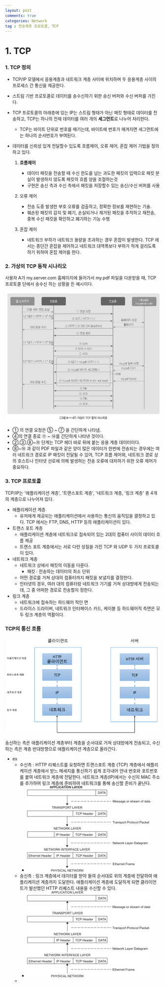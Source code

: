```yaml
---
layout: post
comments: true
categories: Network
tag : 전송계층 프로토콜, TCP
---
```




# 1. TCP

### 1. TCP 정의

- TCP/IP 모델에서 응용계층과 네트워크 계층 사이에 위치하며 두 응용계층 사이의 프로세스 간 통신을 제공한다. 

- 스트림 기반 프로토콜로 데이터를 송수신하기 위한 송신 버퍼와 수신 버퍼를 가진다.

- TCP 프로토콜의 아래층에 있는 IP는 스트림 형태가 아닌 패킷 형태로 데이터를 전송하고, TCP는 하나의 전체 데이터를 여러 개의 **세그먼트**로 나누어 처리한다.

  - TCP는 바이트 단위로 번호를 매기는데, 바이트에 번호가 매겨지면 세그먼트에는 하나의 순서번호가 부여된다.

- 데이터를 신뢰성 있게 전달할수 있도록 흐름제어, 오류 제어, 혼잡 제어 기법을 정의하고 있다. 

  1. **흐름제어**

     - 데이터 패킷을 전송할 때 수신 한도를 넘는 과도한 패킷의 입력으로 패킷 분실이 발생하지 않도록 패킷의 흐름 양을 조절하는것
     - 구현은 송신 측과 수신 측에서 패킷을 저장할수 있는 송신/수신 버퍼를 사용

  2. 오류 제어

     - 전송 도중 발생한 부호 오류를 검출하고, 정확한 정보를 재현하는 기술.
     - 훼손된 패킷의 감지 및 폐기, 손실되거나 제거된 패킷을 추적하고 재전송, 중복 수신 패킷을 확인하고 폐기하는 기능 수행

  3. 혼잡 제어

     - 네트워크 부하가 네트워크 용량을 초과하는 경우 혼잡이 발생한다. TCP 에서는 종단간 혼잡을 제어하고 네트워크 대역폭보다 부하가 적게 걸리도록 하기 위하여 혼잡 제어를 한다.

     [^네트워크 부하]: 단위 시간당 네트워크로 전송되는 패킷의 수
     [^네트워크 용량]: 단위 시간당 네트워크에서 처리할수 있는 패킷의 수



### 2. 가상의 TCP 동작 시나리오

사용자 A가 my.server.com 홈페이지에 들어가서 my.pdf 파일을 다운받을 때, TCP 프로토콜 단에서 송수신 하는 상황을 든 예시이다. 

![](./../../assets/network/tcp_scenario.PNG)

- ① 의 연결 요청은 ⑤ ~ ⑦ 을 간단하게 나타냄.
-  ④의 연결 종료 ⑪ ~ ⑭를 간단하게 나타낸 것이다.
- ②,③,⑧~⑩ 단계는 TCP 헤더 바로 뒤에 붙는 응용 계층 데이터이다.
-  ⑧~⑩ 과 같이 PDF 파일과 같은 양이 많은 데이터가 한번에 전송되는 경우에는 여러 네트워크 경로로 IP 패킷이 전달될 수 있어, TCP 흐름 제어와, 네트워크 경로 상의 호스트나 인터넷 선로에 의해 발생하는 전송 오류에 대처하기 위한 오류 제어가 중요하다.



### 3. TCP 프로토콜

TCP/IP는 '애플리케이션 계층', '트랜스포트 계층', '네트워크 계층, '링크 계층' 총 4개의 계층으로 나누어져 있다.

- 애플리케이션 계층
  - 유저에게 제공되는 애플리케이션에서 사용하는 통신의 움직임을 결정하고 있다. TCP 에서는 FTP, DNS, HTTP 등의 애플리케이션이 있다.
- 트랜스 포트 계층
  - 애플리케이션 계층에 네트워크로 접속되어 있는 2대의 컴퓨터 사이의 데이터 흐름 제공
  - 트랜스 포트 계층에서는 서로 다런 성질을 가진 TCP 와 UDP 두 가지 프로토콜이 있다.
- 네트워크 계층
  - 네트워크 상에서 패킷의 이동을 다룬다.
    - 패킷 : 전송하는 데이터의 최소 단위
  - 어떤 경로를 거쳐 상대의 컴퓨터까지 패킷을 보낼지를 결정한다.
  - 인터넷의 경우, 여러 대의 컴퓨터랑 네트워크 기기를 거쳐 상대방에게 전송되는데, 그 중 어떠한 경로로 전송할지 정한다.
- 링크 계층
  - 네트워크에 접속하는 하드웨어 적인 면
  - 드라이스 드라이버, 네트워크 인터페이스 카드, 케이블 등 하드웨어적 측면은 모두 링크 계층의 역활이다.



### TCP의 통신 흐름

![](./../../assets/network/tcp_ip_stream.PNG)

송신하는 측은 애플리케이션 계층부터 계층을 순서대로 거쳐 상대방에게 전송되고, 수신하는 측은 계층 반대방향으로 애플리케이션 계층으로 올라간다.

- ex
  - 수신측 :  HTTP 리퀘스트를 요청하면 트랜스포트 계층 (TCP) 계층에서 애플리케이션 계층에서 받느 메세지를 통신하기 쉽게 조각내어 안내 번호와 포트번호를 붙여 네트워크 계층에 전달한다. 네트워크 계층(IP)에서는 수신지 MAC 주소를 추가하여 링크 계층에 준비하여 네트워크를 통해 송신할 준비가 끝난다.
    - ![](./../../assets/network/sender.jpg)
  - 송신측 : 링크 계층에서 데이터를 받아 들여 순서대로 위의 계층에 전달하여 애플리케이션 계층까지 도달한다. 애플리케이션 계층에 도달하게 되면 클라이언트가 발산했던 HTTP 리퀘스트 내용을 수신할 수 있다.
    - ![](./../../assets/network/receiver.jpg)
  - 

